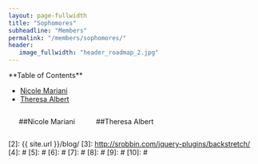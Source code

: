 ```yaml
---
layout: page-fullwidth
title: "Sophomores"
subheadline: "Members"
permalink: "/members/sophomores/"
header:
   image_fullwidth: "header_roadmap_2.jpg"
---
```

<div class="row">
<div class="medium-4 medium-push-8 columns" markdown="1">
<div class="panel radius" markdown="1">
**Table of Contents**

* <a href="#nicole_mariani">Nicole Mariani</a>
* <a href="#theresa_albert">Theresa Albert</a>
</div>
</div><!-- /.medium-4.columns -->



<div class="medium-8 medium-pull-4 columns" markdown="1">


<a name="nicole_mariani"></a> 

##Nicole Mariani


<a name="theresa_albert"></a>

##Theresa Albert

</div><!-- /.medium-8.columns -->
</div><!-- /.row -->

 [1]: http://kramdown.gettalong.org/converter/html.html#toc
 [2]: {{ site.url }}/blog/
 [3]: http://srobbin.com/jquery-plugins/backstretch/
 [4]: #
 [5]: #
 [6]: #
 [7]: #
 [8]: #
 [9]: #
 [10]: #